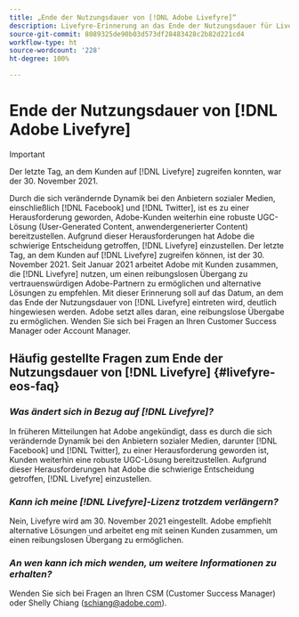 ```yaml
---
title: „Ende der Nutzungsdauer von [!DNL Adobe Livefyre]“
description: Livefyre-Erinnerung an das Ende der Nutzungsdauer für Livefyre und Livefyre Studio.
source-git-commit: 8089325de90b03d573df28483428c2b82d221cd4
workflow-type: ht
source-wordcount: '228'
ht-degree: 100%

---
```


# Ende der Nutzungsdauer von [!DNL Adobe Livefyre]

>[!IMPORTANT]
>
>Der letzte Tag, an dem Kunden auf [!DNL Livefyre] zugreifen konnten, war der 30. November 2021.

Durch die sich verändernde Dynamik bei den Anbietern sozialer Medien, einschließlich [!DNL Facebook] und [!DNL Twitter], ist es zu einer Herausforderung geworden, Adobe-Kunden weiterhin eine robuste UGC-Lösung (User-Generated Content, anwendergenerierter Content) bereitzustellen. Aufgrund dieser Herausforderungen hat Adobe die schwierige Entscheidung getroffen, [!DNL Livefyre] einzustellen. Der letzte Tag, an dem Kunden auf [!DNL Livefyre] zugreifen können, ist der 30. November 2021. Seit Januar 2021 arbeitet Adobe mit Kunden zusammen, die [!DNL Livefyre] nutzen, um einen reibungslosen Übergang zu vertrauenswürdigen Adobe-Partnern zu ermöglichen und alternative Lösungen zu empfehlen. Mit dieser Erinnerung soll auf das Datum, an dem das Ende der Nutzungsdauer von [!DNL Livefyre] eintreten wird, deutlich hingewiesen werden. Adobe setzt alles daran, eine reibungslose Übergabe zu ermöglichen. Wenden Sie sich bei Fragen an Ihren Customer Success Manager oder Account Manager.

## Häufig gestellte Fragen zum Ende der Nutzungsdauer von [!DNL Livefyre] {#livefyre-eos-faq}

### **_Was ändert sich in Bezug auf [!DNL Livefyre]?_**

In früheren Mitteilungen hat Adobe angekündigt, dass es durch die sich verändernde Dynamik bei den Anbietern sozialer Medien, darunter [!DNL Facebook] und [!DNL Twitter], zu einer Herausforderung geworden ist, Kunden weiterhin eine robuste UGC-Lösung bereitzustellen. Aufgrund dieser Herausforderungen hat Adobe die schwierige Entscheidung getroffen, [!DNL Livefyre] einzustellen.

### **_Kann ich meine [!DNL Livefyre]-Lizenz trotzdem verlängern?_**

Nein, Livefyre wird am 30. November 2021 eingestellt. Adobe empfiehlt alternative Lösungen und arbeitet eng mit seinen Kunden zusammen, um einen reibungslosen Übergang zu ermöglichen.

### **_An wen kann ich mich wenden, um weitere Informationen zu erhalten?_**

Wenden Sie sich bei Fragen an Ihren CSM (Customer Success Manager) oder Shelly Chiang (schiang@adobe.com).
